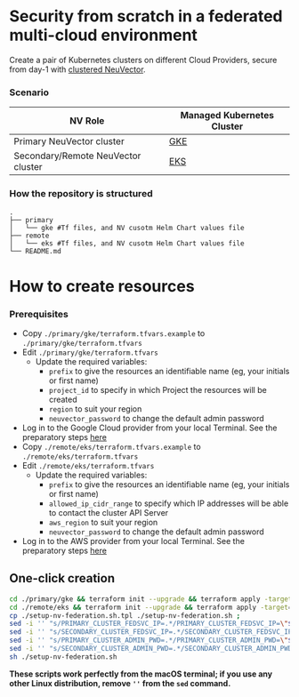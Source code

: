 # Security from scratch in a federated multi-cloud environment

Create a pair of Kubernetes clusters on different Cloud Providers, secure from day-1 with [clustered NeuVector](https://open-docs.neuvector.com/navigation/multicluster).

### Scenario

| NV Role | Managed Kubernetes Cluster |
| ------- | -------------------------- |
| Primary NeuVector cluster | [GKE](https://github.com/glovecchi0/neuvector-tf/tree/main/tf-modules/google-cloud/gke) |
| Secondary/Remote NeuVector cluster | [EKS](https://github.com/glovecchi0/neuvector-tf/tree/main/tf-modules/aws/eks) |

### How the repository is structured

```
.
├── primary
│   └── gke #Tf files, and NV cusotm Helm Chart values file
├── remote
│   └── eks #Tf files, and NV cusotm Helm Chart values file
└── README.md

```

# How to create resources

### Prerequisites

- Copy `./primary/gke/terraform.tfvars.example` to `./primary/gke/terraform.tfvars`
- Edit `./primary/gke/terraform.tfvars`
  - Update the required variables:
    -  `prefix` to give the resources an identifiable name (eg, your initials or first name)
    -  `project_id` to specify in which Project the resources will be created
    -  `region` to suit your region
    -  `neuvector_password` to change the default admin password
- Log in to the Google Cloud provider from your local Terminal. See the preparatory steps [here](https://github.com/glovecchi0/neuvector-tf/tree/main/tf-modules/google-cloud/README.md)
- Copy `./remote/eks/terraform.tfvars.example` to `./remote/eks/terraform.tfvars`
- Edit `./remote/eks/terraform.tfvars`
  - Update the required variables:
    -  `prefix` to give the resources an identifiable name (eg, your initials or first name)
    -  `allowed_ip_cidr_range` to specify which IP addresses will be able to contact the cluster API Server
    -  `aws_region` to suit your region
    -  `neuvector_password` to change the default admin password
- Log in to the AWS provider from your local Terminal. See the preparatory steps [here](https://github.com/glovecchi0/neuvector-tf/tree/main/tf-modules/aws/README.md)

## One-click creation

```bash
cd ./primary/gke && terraform init --upgrade && terraform apply -target=module.google-kubernetes-engine --auto-approve && terraform apply --auto-approve ;
cd ./remote/eks && terraform init --upgrade && terraform apply -target=module.aws-elastic-kubernetes-service --auto-approve && terraform apply --auto-approve ;
cp ./setup-nv-federation.sh.tpl ./setup-nv-federation.sh ;
sed -i '' "s/PRIMARY_CLUSTER_FEDSVC_IP=.*/PRIMARY_CLUSTER_FEDSVC_IP=\"$(terraform output -state=./primary/gke/terraform.tfstate -raw neuvector-svc-controller-fed-managed)\"/g" ./setup-nv-federation.sh ;
sed -i '' "s/SECONDARY_CLUSTER_FEDSVC_IP=.*/SECONDARY_CLUSTER_FEDSVC_IP=\"$(terraform output -state=./remote/eks/terraform.tfstate -raw neuvector-svc-controller-fed-managed)\"/g" ./setup-nv-federation.sh ;
sed -i '' "s/PRIMARY_CLUSTER_ADMIN_PWD=.*/PRIMARY_CLUSTER_ADMIN_PWD=\"$(cat ./primary/gke/terraform.tfvars | grep -i neuvector_password | awk -F= '{print $2}' | tr -d '"' | sed 's/ //g')\"/g" ./setup-nv-federation.sh ;
sed -i '' "s/SECONDARY_CLUSTER_ADMIN_PWD=.*/SECONDARY_CLUSTER_ADMIN_PWD=\"$(cat ./remote/eks/terraform.tfvars | grep -i neuvector_password | awk -F= '{print $2}' | tr -d '"' | sed 's/ //g')\"/g" ./setup-nv-federation.sh ;
sh ./setup-nv-federation.sh
```

**These scripts work perfectly from the macOS terminal; if you use any other Linux distribution, remove `''` from the `sed` command.**
